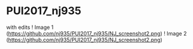 # PUI2017_nj935
with edits
! Image 1
(https://github.com/nj935/PUI2017_nj935/NJ_screenshot2.png)
! Image 2
(https://github.com/nj935/PUI2017_nj935/NJ_screenshot2.png)
